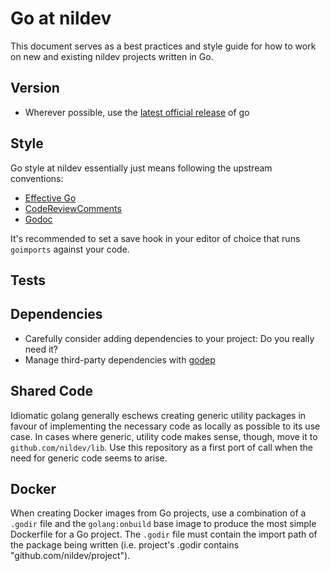 # Go at nildev

This document serves as a best practices and style guide for how to work on new and existing nildev projects written in Go.

## Version

- Wherever possible, use the [latest official release][go-dl] of go

[go-dl]: https://golang.org/dl/

## Style

Go style at nildev essentially just means following the upstream conventions:
  - [Effective Go][effectivego]
  - [CodeReviewComments][codereview]
  - [Godoc][godoc]

It's recommended to set a save hook in your editor of choice that runs `goimports` against your code.

[effectivego]: https://golang.org/doc/effective_go.html
[codereview]: https://github.com/golang/go/wiki/CodeReviewComments
[godoc]: http://blog.golang.org/godoc-documenting-go-code

## Tests

## Dependencies

- Carefully consider adding dependencies to your project: Do you really need it?
- Manage third-party dependencies with [godep][godep-guide]

[godep-guide]: https://github.com/nildev/docs/blob/master/golang/godep.md

## Shared Code

Idiomatic golang generally eschews creating generic utility packages in favour of implementing the necessary code as locally as possible to its use case.
In cases where generic, utility code makes sense, though, move it to `github.com/nildev/lib`.
Use this repository as a first port of call when the need for generic code seems to arise.

## Docker

When creating Docker images from Go projects, use a combination of a `.godir` file and the `golang:onbuild` base image to produce the most simple Dockerfile for a Go project.
The `.godir` file must contain the import path of the package being written (i.e. project's .godir contains "github.com/nildev/project").